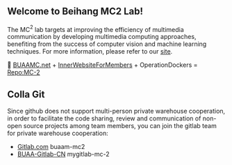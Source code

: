 ## Welcome to Beihang MC2 Lab!
  
The MC$^2$ lab targets at improving the efficiency of multimedia communication by developing multimedia computing approaches, benefiting from the success of computer vision and machine learning techniques. For more information, please refer to our [site](http://www.buaamc2.net/).

🍿 [BUAAMC.net](http://buaamc2.net) + [InnerWebsiteForMembers](http://buaamc2.net/vue81html/) + OperationDockers = [Repo:MC-2](https://github.com/Archer-Tatsu/MC-2)  

## Colla Git
Since github does not support multi-person private warehouse cooperation, in order to facilitate the code sharing, review and communication of non-open source projects among team members, you can join the gitlab team for private warehouse cooperation:
- [Gitlab.com](https://gitlab.com/buaa-mc2)  buaam-mc2
- [BUAA-Gitlab-CN](http://43.138.61.103:8081/mygitlab-mc-2)  mygitlab-mc-2
